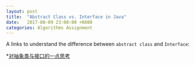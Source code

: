 ```yaml
---
layout: post
title:  "Abstract Class vs. Interface in Java"
date:   2017-08-09 23:00:00 +0800
categories: Algorithms Assignment
---
```

A links to understand the difference between `abstract class` and `Interface`:

*[对抽象类与接口的一点思考][1]

[1]: http://blog.xiaohansong.com/2015/12/02/abstract-class-and-interface/
